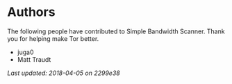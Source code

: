 # Authors

The following people have contributed to Simple Bandwidth Scanner.
Thank you for helping make Tor better.

* juga0
* Matt Traudt

*Last updated: 2018-04-05 on 2299e38*
